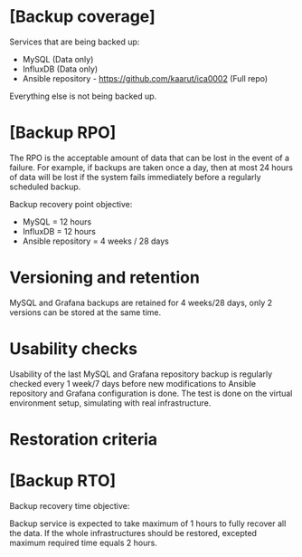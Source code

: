 <h1>[Backup coverage]</h1>

Services that are being backed up:
+ MySQL (Data only)
+ InfluxDB (Data only)
+ Ansible repository - https://github.com/kaarut/ica0002 (Full repo)

Everything else is not being backed up.

<h1>[Backup RPO]</h1>
The RPO is the acceptable amount of data that can be lost in the event of a failure. For example, if backups are taken once a day, then at most 24 hours of data will be lost if the system fails immediately before a regularly scheduled backup.

Backup recovery point objective:
+ MySQL = 12 hours
+ InfluxDB = 12 hours
+ Ansible repository = 4 weeks / 28 days

<h1>Versioning and retention</h1>
MySQL and Grafana backups are retained for 4 weeks/28 days, only 2 versions can be stored at the same time.

<h1>Usability checks</h1>
Usability of the last MySQL and Grafana repository backup is regularly checked every 1 week/7 days before new modifications to Ansible repository and Grafana configuration is done. The test is done on the virtual environment setup, simulating with real infrastructure. 

<h1>Restoration criteria</h1>

<h1>[Backup RTO]</h1>

Backup recovery time objective:

Backup service is expected to take maximum of 1 hours to fully recover all the data. If the whole infrastructures should be restored, excepted maximum required time equals 2 hours.
